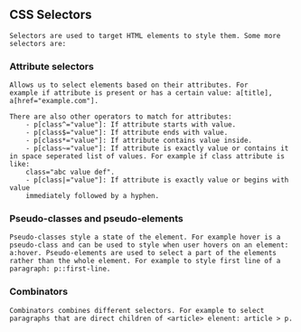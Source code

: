 ## CSS Selectors
    Selectors are used to target HTML elements to style them. Some more selectors are:

### Attribute selectors
    Allows us to select elements based on their attributes. For
    example if attribute is present or has a certain value: a[title], 
    a[href="example.com"]. 
    
    There are also other operators to match for attributes:
        - p[class^="value"]: If attribute starts with value.
        - p[class$="value"]: If attribute ends with value.
        - p[class*="value"]: If attribute contains value inside.
        - p[class~="value"]: If attribute is exactly value or contains it in space seperated list of values. For example if class attribute is like:
        class="abc value def".
        - p[class|="value"]: If attribute is exactly value or begins with value
        immediately followed by a hyphen. 

### Pseudo-classes and pseudo-elements
    Pseudo-classes style a state of the element. For example hover is a pseudo-class and can be used to style when user hovers on an element: a:hover. Pseudo-elements are used to select a part of the elements rather than the whole element. For example to style first line of a paragraph: p::first-line.

### Combinators
    Combinators combines different selectors. For example to select paragraphs that are direct children of <article> elenent: article > p.



